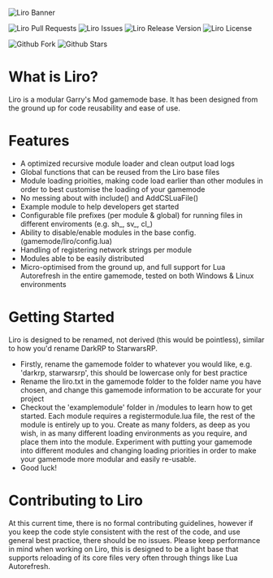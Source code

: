 ![Liro Banner](https://i.imgur.com/ZkyspAI.png)

![Liro Pull Requests](https://img.shields.io/github/issues-pr/Alydus/liro.svg)
![Liro Issues](https://img.shields.io/github/issues/Alydus/liro.svg)
![Liro Release Version](https://img.shields.io/badge/release-v2.1-blue.svg)
![Liro License](https://img.shields.io/badge/license-MIT-green.svg)

![Github Fork](https://img.shields.io/github/forks/Alydus/liro.svg?style=social)
![Github Stars](https://img.shields.io/github/stars/Alydus/liro.svg?style=social)

# What is Liro?
Liro is a modular Garry's Mod gamemode base. It has been designed from the ground up for code reusability and ease of use.

# Features
- A optimized recursive module loader and clean output load logs
- Global functions that can be reused from the Liro base files
- Module loading prioities, making code load earlier than other modules in order to best customise the loading of your gamemode
- No messing about with include() and AddCSLuaFile()
- Example module to help developers get started
- Configurable file prefixes (per module & global) for running files in different enviroments (e.g. sh_, sv_, cl_)
- Ability to disable/enable modules in the base config. (gamemode/liro/config.lua)
- Handling of registering network strings per module
- Modules able to be easily distributed
- Micro-optimised from the ground up, and full support for Lua Autorefresh in the entire gamemode, tested on both Windows & Linux environments

# Getting Started
Liro is designed to be renamed, not derived (this would be pointless), similar to how you'd rename DarkRP to StarwarsRP.
- Firstly, rename the gamemode folder to whatever you would like, e.g. 'darkrp, starwarsrp', this should be lowercase only for best practice
- Rename the liro.txt in the gamemode folder to the folder name you have chosen, and change this gamemode information to be accurate for your project
- Checkout the 'examplemodule' folder in /modules to learn how to get started. Each module requires a registermodule.lua file, the rest of the module is entirely up to you. Create as many folders, as deep as you wish, in as many different loading environments as you require, and place them into the module. Experiment with putting your gamemode into different modules and changing loading priorities in order to make your gamemode more modular and easily re-usable.
- Good luck!

# Contributing to Liro
At this current time, there is no formal contributing guidelines, however if you keep the code style consistent with the rest of the code, and use general best practice, there should be no issues. Please keep performance in mind when working on Liro, this is designed to be a light base that supports reloading of its core files very often through things like Lua Autorefresh.
